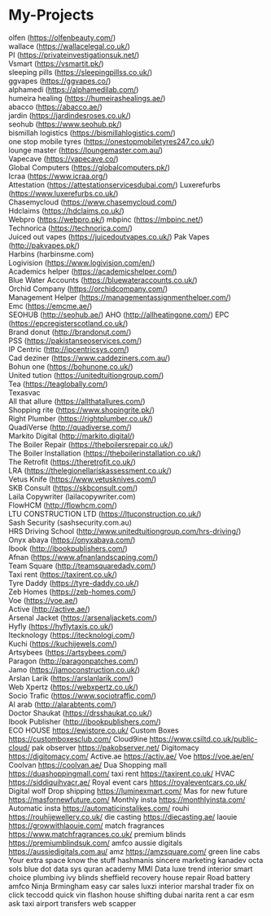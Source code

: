 # My-Projects
olfen (https://olfenbeauty.com/)  
wallace (https://wallacelegal.co.uk/)  
PI (https://privateinvestigationsuk.net/)  
Vsmart (https://vsmartit.pk/)  
sleeping pills (https://sleepingpillss.co.uk/)  
ggvapes (https://ggvapes.co/)  
alphamedi (https://alphamedilab.com/)  
humeira healing (https://humeirashealings.ae/)  
abacco (https://abacco.ae/)  
jardin (https://jardindesroses.co.uk/)  
seohub (https://www.seohub.pk/)  
bismillah logistics (https://bismillahlogistics.com/)  
one stop mobile tyres (https://onestopmobiletyres247.co.uk/)  
lounge master (https://loungemaster.com.au/)  
Vapecave (https://vapecave.co/)  
Global Computers (https://globalcomputers.pk/)  
Icraa (https://www.icraa.org/)  
Attestation (https://attestationservicesdubai.com/) 
Luxerefurbs (https://www.luxerefurbs.co.uk/)  
Chasemycloud (https://www.chasemycloud.com/)  
Hdclaims (https://hdclaims.co.uk/)  
Webpro (https://webpro.pk/) 
mbpinc (https://mbpinc.net/)  
Technorica (https://technorica.com/)  
Juiced out vapes (https://juicedoutvapes.co.uk/) 
Pak Vapes (http://pakvapes.pk/)           
Harbins (harbinsme.com)           
Logivision (https://www.logivision.com/en/)           
Academics helper (https://academicshelper.com/)           
Blue Water Accounts (https://bluewateraccounts.co.uk/)                   
Orchid Company (https://orchidcompany.com/)              
Management Helper (https://managementassignmenthelper.com/)                
Emc (https://emcme.ae/)   
SEOHUB (http://seohub.ae/) 
AHO (http://allheatingone.com/) 
EPC (https://epcregisterscotland.co.uk/)  
Brand donut (http://brandonut.com/)   
PSS (https://pakistanseoservices.com/)   
IP Centric (http://ipcentricsys.com/)    
Cad deziner (https://www.caddeziners.com.au/)   
Bohun one (https://bohunone.co.uk/)       
United tution (https://unitedtuitiongroup.com/)      
Tea (https://teaglobally.com/)        
Texasvac   
All that allure (https://allthatallures.com/)    
Shopping rite (https://www.shopingrite.pk/)   
Right Plumber (https://rightplumber.co.uk/)    
QuadiVerse (http://quadiverse.com/)     
Markito Digital (http://markito.digital/)     
The Boiler Repair (https://theboilersrepair.co.uk/)     
The Boiler Installation (https://theboilerinstallation.co.uk/)     
The Retrofit (https://theretrofit.co.uk/)     
LRA (https://thelegionellariskassessment.co.uk/)     
Vetus Knife (https://www.vetusknives.com/)     
SKB Consult (https://skbconsult.com/)     
Laila Copywriter (lailacopywriter.com)     
FlowHCM (http://flowhcm.com/)     
LTU CONSTRUCTION LTD (https://ltuconstruction.co.uk/)     
Sash Security (sashsecurity.com.au)     
HRS Driving School (http://www.unitedtuitiongroup.com/hrs-driving/)     
Onyx abaya (https://onyxabaya.com/)          
Ibook (http://ibookpublishers.com/)     
Afnan (https://www.afnanlandscaping.com/)      
Team Square (http://teamsquaredadv.com/)          
Taxi rent (https://taxirent.co.uk/)     
Tyre Daddy (https://tyre-daddy.co.uk/)     
Zeb Homes (https://zeb-homes.com/)     
Voe (https://voe.ae/)     
Active (http://active.ae/)     
Arsenal Jacket (https://arsenaljackets.com/)     
Hyfly (https://hyflytaxis.co.uk/)     
Itecknology (https://itecknologi.com/)     
Kuchi (https://kuchijewels.com/)     
Artsybees (https://artsybees.com/)     
Paragon (http://paragonpatches.com/)     
Jamo (https://jamoconstruction.co.uk/)     
Arslan Larik (https://arslanlarik.com/)     
Web Xpertz (https://webxpertz.co.uk/)     
Socio Trafic (https://www.sociotraffic.com/)     
Al arab (http://alarabtents.com/)     
Doctor Shaukat (https://drsshaukat.co.uk/)     
Ibook Publisher (http://ibookpublishers.com/)     
ECO HOUSE https://ewistore.co.uk/
Custom Boxes https://customboxesclub.com/
Cloud9ine https://www.csiltd.co.uk/public-cloud/
pak observer https://pakobserver.net/
Digitomacy  https://digitomacy.com/
Active.ae https://activ.ae/
Voe https://voe.ae/en/
Coolvan https://coolvan.ae/
Dua Shopping mall https://duashoppingmall.com/
taxi rent https://taxirent.co.uk/
HVAC https://siddiquihvacr.ae/ 
Royal event cars https://royaleventcars.co.uk/
Digital wolf
Drop shipping https://luminexmart.com/
Mas for new future https://masfornewfuture.com/
Monthly insta https://monthlyinsta.com/
Automatic insta https://automaticinstalikes.com/
rouhi https://rouhijewellery.co.uk/
die casting https://diecasting.ae/
laouie https://growwithlaouie.com/
match fragrances https://www.matchfragrances.co.uk/
premium blinds https://premiumblindsuk.com/
amfco
aussie digitals https://aussiedigitals.com.au/
amz https://amzsquare.com/
green line cabs
Your extra space
know the stuff
hashmanis
sincere marketing
kanadev
octa sols
blue dot
data sys
quran academy
MMI Data
luxe trend interior
smart choice plumbing
ivy blinds
sheffield recovery
house repair
Road battery
amfco
Ninja
Brmingham
easy car sales
luxzi interior
marshal trader
fix on click
teccodd
quick vin
flashon
house shifting dubai
narita rent a car
esm
ask taxi
airport transfers
web scapper
